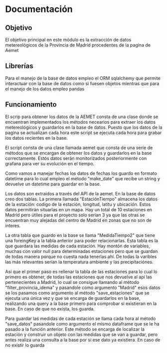 # Documentación

## Objetivo
El objetivo principal en este módulo es la extracción de datos metereológicos de la Provincia de Madríd procedentes de la pagina de Aemet

## Librerías
Para el manejo de la base de datos empleo el ORM sqlalchemy que permite interactuar con la base de datos como si fuesen objetos
mientras que para el manejo de los datos empleo pandas

## Funcionamiento
El scrip para obtener los datos de la AEMET consta de una clase donde se encuentran implementados los métodos necearios para extraer los datos metereológicos y guardarlos en la base de datos. Puesto que los datos de la pagina se actualizan cada hora este script se ejecuta cada hora para grabar los datos recientes en la base.

El script consta de una clase llamada aemet que consta de una seríe de métodos que se encargan de obtener los datos y guardarlos en la base correctamente. Estós datos serán monitorizados posteriormente con grafana para ver su evolución en el tiempo.

Como vamos a manejar fechas los datos de fechas los guardo en formato datetime para lo cual empleo el método "make_date" que recibe un string y devuelve un datetime para guardar en la base.

Los datos son extraidos a través del API de la aemet. En la base de datos creo dos tablas. La primera llamada "EstaciónTiempo"
almacena los datos de la estación: codigo de la estación, longitud, latitu y ubicación. Estos datos permitirán situarlas en un mapa. Hay un total de 10 estaciones en Madríd pero útiles para el proyecto solo serían 3 ya que las otras se encuentran muy alejadas del centro de Madríd en zonas que no son de interes.

La otra tabla que guardo en la base se llama "MedidaTiempo2" que tiene una foreingKey a la tabla anterior para poder relacionarlas. Esta tabla es la que guardara las medidas de cada estación. Hay montón de variables, muchas con valor null para determinadas estaciones pero que se guardan de todas manera porque no cuesta nada tenerlas ahí. De todas la varibles las más relevantes serían la temperatura ambiente y las precipitaciónes.

Así que el primer paso es rellenar la tabla de las estaciones para lo cual lo primero es obtener, de todas las estaciones que nos devuelve al api las pertenecientes a Madrid, lo cual se consigue llamando al método "filter_provincia_idema" y pasandole como argumento "Madrid" esos datos se los pasamos como argumento al método "save_estaciones" que se ejecuta una única vez y que se encarga de guardarlos en la base, realizando una query a la base primero para comprobar si existieran en la base. En caso de que no exista, los guarda.

Para guardar las medidas de cada estación se llama cada hora al método "save_datos" pasandole como argumento el mismo dataframe que se le ha pasado a la función anterior. Este método se encarga de localizar la estación y construir un objeto con las medidas que se van a guardar, pero antes realiza una consulta a la base por si ese dato ya existiera. En caso de no existir lo guarda






